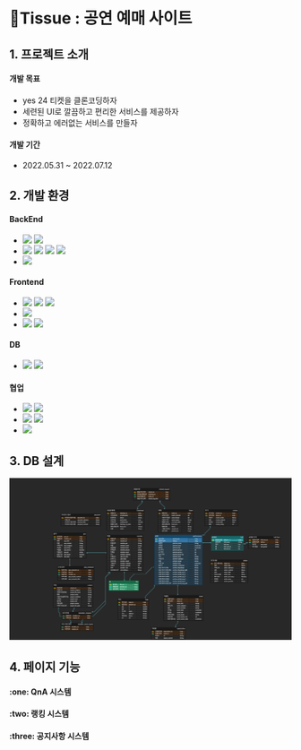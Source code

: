 <h1>🎫Tissue : 공연 예매 사이트</h1>
<h2>1. 프로젝트 소개</h2>
<h4>개발 목표</h4>
<ul>
  <li>yes 24 티켓을 클론코딩하자</li>
  <li>세련된 UI로 깔끔하고 편리한 서비스를 제공하자</li>
  <li>정확하고 에러없는 서비스를 만들자</li>
 </ul>
 <h4>개발 기간</h4>
 <ul>
   <li>2022.05.31 ~ 2022.07.12</li>
 </ul>
 <h2>2. 개발 환경</h2>
 <h4>BackEnd</h4>
 <ul>
   <li><img src="https://img.shields.io/badge/spring-6DB33F?style=for-the-badge&logo=spring&logoColor=white">
      <img src="https://img.shields.io/badge/springboot-6DB33F?style=for-the-badge&logo=springboot&logoColor=white">
  </li>
  <li>
      <img src="https://img.shields.io/badge/gradle-181717?style=for-the-badge&logo=gradle&JPlogoColor=white">
      <img src="https://img.shields.io/badge/JPA-003791?style=for-the-badge&logo=&logoColor=white">
      <img src="https://img.shields.io/badge/lombok-5A0FC8?style=for-the-badge&logo=&logoColor=white">
      <img src="https://img.shields.io/badge/jwt-5A0FC8?style=for-the-badge&logo=&logoColor=white">
      </li>
   <li><img src="https://img.shields.io/badge/JAVA-007396?style=for-the-badge&logo=java&logoColor=white"></li>
  
  </ul>
  <h4>Frontend</h4>
  <ul>
    <li><img src="https://img.shields.io/badge/vue.js-4FC08D?style=for-the-badge&logo=vue.js&logoColor=white">
        <img src="https://img.shields.io/badge/vuecli-4FC08D?style=for-the-badge&logo=vue.js&logoColor=white">
        <img src="https://img.shields.io/badge/vuetify-4FC08D?style=for-the-badge&logo=vue.js&logoColor=white"></li>
    <li><img src="https://img.shields.io/badge/javascript-F7DF1E?style=for-the-badge&logo=javascript&logoColor=black"></li>
    <li><img src="https://img.shields.io/badge/html-E34F26?style=for-the-badge&logo=html5&logoColor=white">
        <img src="https://img.shields.io/badge/css-1572B6?style=for-the-badge&logo=css3&logoColor=white"></li>

  </ul>
<h4>DB</h4>
<ul>
    <li><img src="https://img.shields.io/badge/mysql-4479A1?style=for-the-badge&logo=mysql&logoColor=white">
        <img src="https://img.shields.io/badge/mysqlworkbench-4479A1?style=for-the-badge&logo=mysql&logoColor=white">
    </li>
</ul>
<h4>협업</h4>
<ul>
    <li><img src="https://img.shields.io/badge/github-181717?style=for-the-badge&logo=github&logoColor=white">
        <img src="https://img.shields.io/badge/git-F05032?style=for-the-badge&logo=git&logoColor=white">
  </li>
  <li>
        <img src="https://img.shields.io/badge/notion-181717?style=for-the-badge&logo=notion&logoColor=white">
        <img src="https://img.shields.io/badge/gather-0093D5?style=for-the-badge&logoColor=white">   
  </li>
  <li>
        <img src="https://img.shields.io/badge/erdcloud-9333EA?style=for-the-badge&logoColor=white">
    </li>
</ul>
<h2>3. DB 설계</h2>
  <img src="KakaoTalk_20220710_135714257.png", width="1000">
  
<h2>4. 페이지 기능</h2>
  <h4>:one: QnA 시스템</h4>
  
  <h4>:two: 랭킹 시스템</h4>
  
  <h4>:three: 공지사항 시스템</
    
